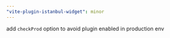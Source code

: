 ```yaml
---
"vite-plugin-istanbul-widget": minor
---
```


add `checkProd` option to avoid plugin enabled in production env
